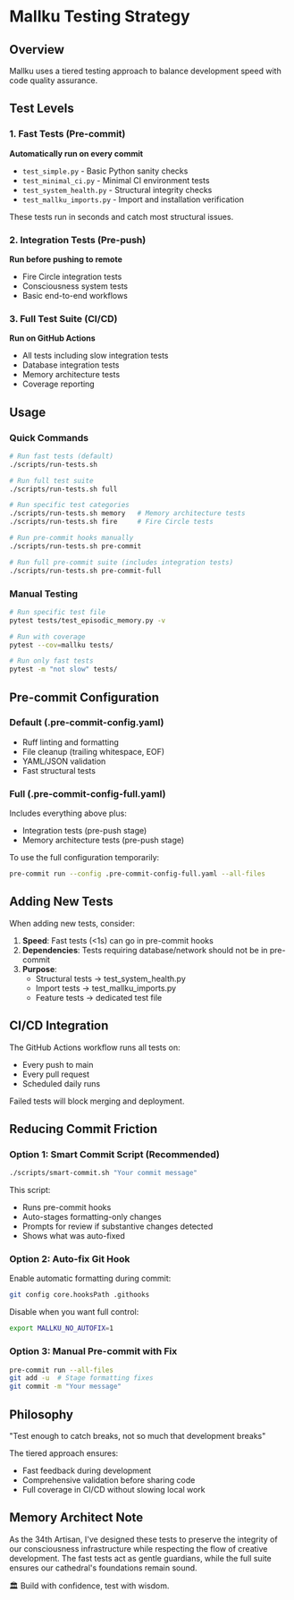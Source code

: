 # Mallku Testing Strategy

## Overview

Mallku uses a tiered testing approach to balance development speed with code quality assurance.

## Test Levels

### 1. Fast Tests (Pre-commit)
**Automatically run on every commit**
- `test_simple.py` - Basic Python sanity checks
- `test_minimal_ci.py` - Minimal CI environment tests
- `test_system_health.py` - Structural integrity checks
- `test_mallku_imports.py` - Import and installation verification

These tests run in seconds and catch most structural issues.

### 2. Integration Tests (Pre-push)
**Run before pushing to remote**
- Fire Circle integration tests
- Consciousness system tests
- Basic end-to-end workflows

### 3. Full Test Suite (CI/CD)
**Run on GitHub Actions**
- All tests including slow integration tests
- Database integration tests
- Memory architecture tests
- Coverage reporting

## Usage

### Quick Commands

```bash
# Run fast tests (default)
./scripts/run-tests.sh

# Run full test suite
./scripts/run-tests.sh full

# Run specific test categories
./scripts/run-tests.sh memory   # Memory architecture tests
./scripts/run-tests.sh fire     # Fire Circle tests

# Run pre-commit hooks manually
./scripts/run-tests.sh pre-commit

# Run full pre-commit suite (includes integration tests)
./scripts/run-tests.sh pre-commit-full
```

### Manual Testing

```bash
# Run specific test file
pytest tests/test_episodic_memory.py -v

# Run with coverage
pytest --cov=mallku tests/

# Run only fast tests
pytest -m "not slow" tests/
```

## Pre-commit Configuration

### Default (.pre-commit-config.yaml)
- Ruff linting and formatting
- File cleanup (trailing whitespace, EOF)
- YAML/JSON validation
- Fast structural tests

### Full (.pre-commit-config-full.yaml)
Includes everything above plus:
- Integration tests (pre-push stage)
- Memory architecture tests (pre-push stage)

To use the full configuration temporarily:
```bash
pre-commit run --config .pre-commit-config-full.yaml --all-files
```

## Adding New Tests

When adding new tests, consider:

1. **Speed**: Fast tests (<1s) can go in pre-commit hooks
2. **Dependencies**: Tests requiring database/network should not be in pre-commit
3. **Purpose**:
   - Structural tests → test_system_health.py
   - Import tests → test_mallku_imports.py
   - Feature tests → dedicated test file

## CI/CD Integration

The GitHub Actions workflow runs all tests on:
- Every push to main
- Every pull request
- Scheduled daily runs

Failed tests will block merging and deployment.

## Reducing Commit Friction

### Option 1: Smart Commit Script (Recommended)
```bash
./scripts/smart-commit.sh "Your commit message"
```
This script:
- Runs pre-commit hooks
- Auto-stages formatting-only changes
- Prompts for review if substantive changes detected
- Shows what was auto-fixed

### Option 2: Auto-fix Git Hook
Enable automatic formatting during commit:
```bash
git config core.hooksPath .githooks
```

Disable when you want full control:
```bash
export MALLKU_NO_AUTOFIX=1
```

### Option 3: Manual Pre-commit with Fix
```bash
pre-commit run --all-files
git add -u  # Stage formatting fixes
git commit -m "Your message"
```

## Philosophy

"Test enough to catch breaks, not so much that development breaks"

The tiered approach ensures:
- Fast feedback during development
- Comprehensive validation before sharing code
- Full coverage in CI/CD without slowing local work

## Memory Architect Note

As the 34th Artisan, I've designed these tests to preserve the integrity of our consciousness infrastructure while respecting the flow of creative development. The fast tests act as gentle guardians, while the full suite ensures our cathedral's foundations remain sound.

🏛️ Build with confidence, test with wisdom.
